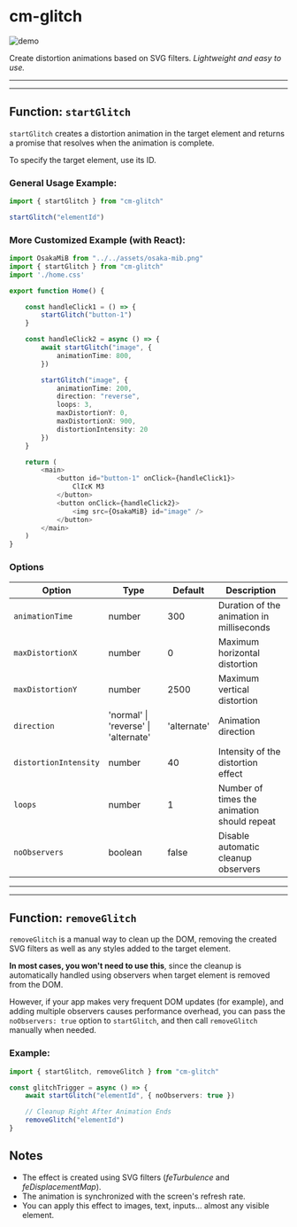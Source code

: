 # cm-glitch

<img alt="demo" src="https://raw.githubusercontent.com/cicero-mello/cm-glitch/refs/heads/main/demo.gif" style="max-height: 240px;"/>

Create distortion animations based on SVG filters.
*Lightweight and easy to use.*

---
---

## **Function: `startGlitch`**
`startGlitch` creates a distortion animation in the target element and returns a promise that resolves when the animation is complete.

To specify the target element, use its ID.

### General Usage Example:
```typescript
import { startGlitch } from "cm-glitch"

startGlitch("elementId")
```

### More Customized Example (with React):
```typescript
import OsakaMiB from "../../assets/osaka-mib.png"
import { startGlitch } from "cm-glitch"
import './home.css'

export function Home() {

    const handleClick1 = () => {
        startGlitch("button-1")
    }

    const handleClick2 = async () => {
        await startGlitch("image", {
            animationTime: 800,
        })

        startGlitch("image", {
            animationTime: 200,
            direction: "reverse",
            loops: 3,
            maxDistortionY: 0,
            maxDistortionX: 900,
            distortionIntensity: 20
        })
    }

    return (
        <main>
            <button id="button-1" onClick={handleClick1}>
                ClIcK M3
            </button>
            <button onClick={handleClick2}>
                <img src={OsakaMiB} id="image" />
            </button>
        </main>
    )
}
```

### Options

| Option | Type | Default | Description |
|--------|------|---------|-------------|
| `animationTime` | number | 300 | Duration of the animation in milliseconds |
| `maxDistortionX` | number | 0 | Maximum horizontal distortion |
| `maxDistortionY` | number | 2500 | Maximum vertical distortion |
| `direction` | 'normal' \| 'reverse' \| 'alternate' | 'alternate' | Animation direction |
| `distortionIntensity` | number | 40 | Intensity of the distortion effect |
| `loops` | number | 1 | Number of times the animation should repeat |
| `noObservers` | boolean | false | Disable automatic cleanup observers |

---
---

## **Function: `removeGlitch`**
`removeGlitch` is a manual way to clean up the DOM, removing the created SVG filters as well as any styles added to the target element.

**In most cases, you won't need to use this**, since the cleanup is automatically handled using observers when target element is removed from the DOM.

However, if your app makes very frequent DOM updates (for example), and adding multiple observers causes performance overhead, you can pass the `noObservers: true` option to `startGlitch`, and then call `removeGlitch` manually when needed.

### Example:
```typescript
import { startGlitch, removeGlitch } from "cm-glitch"

const glitchTrigger = async () => {
    await startGlitch("elementId", { noObservers: true })

    // Cleanup Right After Animation Ends
    removeGlitch("elementId")
}
```

## Notes
 - The effect is created using SVG filters (*feTurbulence* and *feDisplacementMap*).
 - The animation is synchronized with the screen's refresh rate.
- You can apply this effect to images, text, inputs... almost any visible element.
